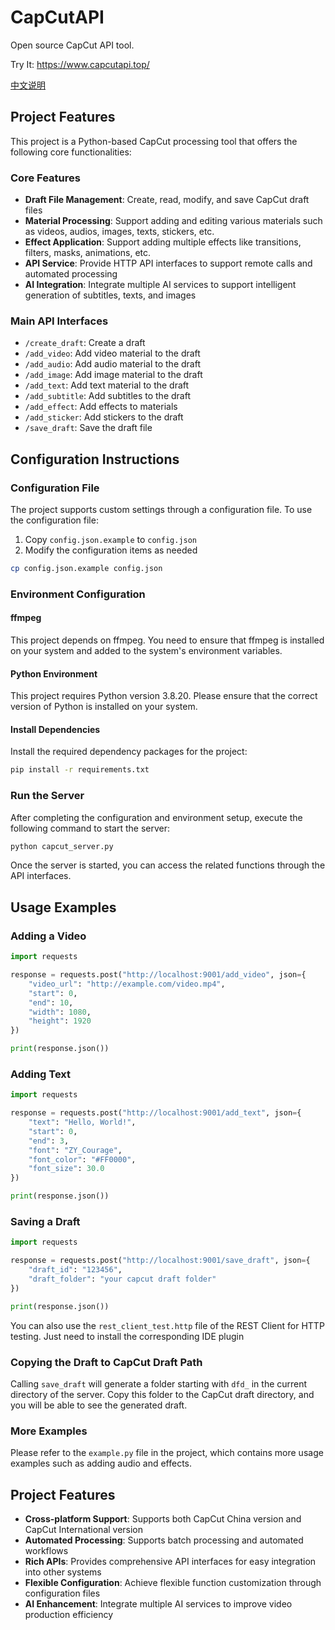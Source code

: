 # CapCutAPI

Open source CapCut API tool.

Try It: https://www.capcutapi.top/

[中文说明](https://github.com/sun-guannan/CapCutAPI/blob/main/README-zh.md)

## Project Features

This project is a Python-based CapCut processing tool that offers the following core functionalities:

### Core Features

- **Draft File Management**: Create, read, modify, and save CapCut draft files
- **Material Processing**: Support adding and editing various materials such as videos, audios, images, texts, stickers, etc.
- **Effect Application**: Support adding multiple effects like transitions, filters, masks, animations, etc.
- **API Service**: Provide HTTP API interfaces to support remote calls and automated processing
- **AI Integration**: Integrate multiple AI services to support intelligent generation of subtitles, texts, and images

### Main API Interfaces

- `/create_draft`: Create a draft
- `/add_video`: Add video material to the draft
- `/add_audio`: Add audio material to the draft
- `/add_image`: Add image material to the draft
- `/add_text`: Add text material to the draft
- `/add_subtitle`: Add subtitles to the draft
- `/add_effect`: Add effects to materials
- `/add_sticker`: Add stickers to the draft
- `/save_draft`: Save the draft file

## Configuration Instructions

### Configuration File

The project supports custom settings through a configuration file. To use the configuration file:

1. Copy `config.json.example` to `config.json`
2. Modify the configuration items as needed

```bash
cp config.json.example config.json
```

### Environment Configuration

#### ffmpeg

This project depends on ffmpeg. You need to ensure that ffmpeg is installed on your system and added to the system's environment variables.

#### Python Environment

This project requires Python version 3.8.20. Please ensure that the correct version of Python is installed on your system.

#### Install Dependencies

Install the required dependency packages for the project:

```bash
pip install -r requirements.txt
```

### Run the Server

After completing the configuration and environment setup, execute the following command to start the server:

```bash
python capcut_server.py
```

Once the server is started, you can access the related functions through the API interfaces.

## Usage Examples

### Adding a Video

```python
import requests

response = requests.post("http://localhost:9001/add_video", json={
    "video_url": "http://example.com/video.mp4",
    "start": 0,
    "end": 10,
    "width": 1080,
    "height": 1920
})

print(response.json())
```

### Adding Text

```python
import requests

response = requests.post("http://localhost:9001/add_text", json={
    "text": "Hello, World!",
    "start": 0,
    "end": 3,
    "font": "ZY_Courage",
    "font_color": "#FF0000",
    "font_size": 30.0
})

print(response.json())
```

### Saving a Draft

```python
import requests

response = requests.post("http://localhost:9001/save_draft", json={
    "draft_id": "123456",
    "draft_folder": "your capcut draft folder"
})

print(response.json())
```
You can also use the ```rest_client_test.http``` file of the REST Client for HTTP testing. Just need to install the corresponding IDE plugin

### Copying the Draft to CapCut Draft Path

Calling `save_draft` will generate a folder starting with `dfd_` in the current directory of the server. Copy this folder to the CapCut draft directory, and you will be able to see the generated draft.

### More Examples

Please refer to the `example.py` file in the project, which contains more usage examples such as adding audio and effects.

## Project Features

- **Cross-platform Support**: Supports both CapCut China version and CapCut International version
- **Automated Processing**: Supports batch processing and automated workflows
- **Rich APIs**: Provides comprehensive API interfaces for easy integration into other systems
- **Flexible Configuration**: Achieve flexible function customization through configuration files
- **AI Enhancement**: Integrate multiple AI services to improve video production efficiency
